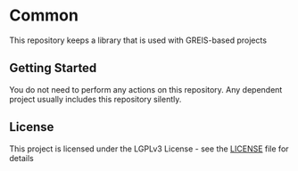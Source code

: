 # Common

This repository keeps a library that is used with GREIS-based projects

## Getting Started

You do not need to perform any actions on this repository. Any dependent project usually includes this repository silently.

## License

This project is licensed under the LGPLv3 License - see the [LICENSE](LICENSE) file for details

